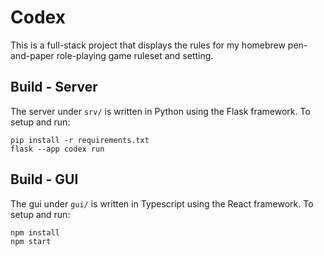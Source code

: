 # Codex

This is a full-stack project that displays the rules for my homebrew pen-and-paper role-playing game ruleset and setting.

## Build - Server
The server under `srv/` is written in Python using the Flask framework. To setup and run:
```
pip install -r requirements.txt
flask --app codex run
```

## Build - GUI
The gui under `gui/` is written in Typescript using the React framework. To setup and run:
```
npm install
npm start
```